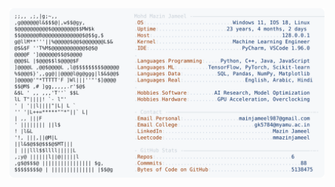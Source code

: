 <picture>
  <source srcset="https://raw.githubusercontent.com/mmazinjameel/mmazinjameel/main/dark_mode.svg?v=1741356553" media="(prefers-color-scheme: dark)">
  <img src="https://raw.githubusercontent.com/mmazinjameel/mmazinjameel/main/light_mode.svg?v=1741356553">
</picture>
